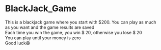 # BlackJack_Game
This is a blackjack game where you start with $200. You can play as much as you want and the game results are saved <br />
Each time you win the game, you win $ 20, otherwise you lose $ 20 <br />
You can play until your money is zero <br />
Good luck😆
